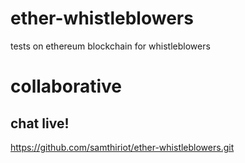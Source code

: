 # ether-whistleblowers
tests on ethereum blockchain for whistleblowers

# collaborative 

## chat live!
https://github.com/samthiriot/ether-whistleblowers.git
